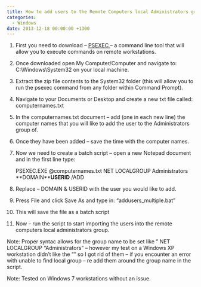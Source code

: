 ```yaml
---
title: How to add users to the Remote Computers local Administrators groups
categories:
  - Windows
date: 2013-12-18 00:00:00 +1300
---
```


  1. First you need to download &#8211; <a href="http://technet.microsoft.com/en-us/sysinternals/bb897553.aspx" target="_blank">PSEXEC </a> &#8211; a command line tool that will allow you to execute commands on remote workstations.
  2. Once downloaded open My Computer/Computer and navigate to: C:\Windows\System32 on your local machine.
  3. Extract the zip file contents to the System32 folder (this will allow you to run the psexec command from any folder within Command Prompt).
  4. Navigate to your Documents or Desktop and create a new txt file called: computernames.txt
  5. In the computernames.txt document – add (one in each new line) the computer names that you will like to add the user to the Administrators group of.
  6. Once they have been added – save the time with the computer names.
  7. Now we need to create a batch script – open a new Notepad document and in the first line type: 
  
      PSEXEC.EXE @computernames.txt NET LOCALGROUP Administrators **DOMAIN\****USERID** /ADD

  8. Replace – DOMAIN & USERID with the user you would like to add.
  9. Press File and click Save As and type in: &#8220;addusers_multiple.bat&#8221;
 10. This will save the file as a batch script
 11. Now – run the script to start importing the users into the remote computers local administrators group.

Note: Proper syntac allows for the group name to be set like &#8221; NET LOCALGROUP &#8220;Administrators&#8221; – however my test on a Windows XP workstation didn&#8217;t like the &#8220;&#8221; so I got rid of them – if you encounter an error with unable to find local group – re add them around the group name in the script.

Note: Tested on Windows 7 workstations without an issue.
